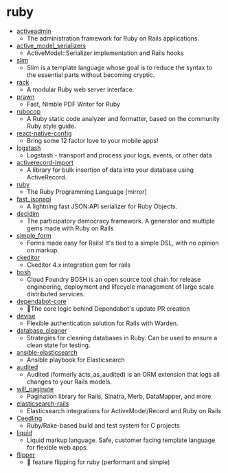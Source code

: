 # ruby
- [activeadmin](https://github.com/activeadmin/activeadmin)
  - The administration framework for Ruby on Rails applications.
- [active_model_serializers](https://github.com/rails-api/active_model_serializers)
  - ActiveModel::Serializer implementation and Rails hooks
- [slim](https://github.com/slim-template/slim)
  - Slim is a template language whose goal is to reduce the syntax to the essential parts without becoming cryptic.
- [rack](https://github.com/rack/rack)
  - A modular Ruby web server interface.
- [prawn](https://github.com/prawnpdf/prawn)
  - Fast, Nimble PDF Writer for Ruby
- [rubocop](https://github.com/rubocop-hq/rubocop)
  - A Ruby static code analyzer and formatter, based on the community Ruby style guide.
- [react-native-config](https://github.com/luggit/react-native-config)
  - Bring some 12 factor love to your mobile apps!
- [logstash](https://github.com/elastic/logstash)
  - Logstash - transport and process your logs, events, or other data
- [activerecord-import](https://github.com/zdennis/activerecord-import)
  - A library for bulk insertion of data into your database using ActiveRecord.
- [ruby](https://github.com/ruby/ruby)
  - The Ruby Programming Language [mirror]
- [fast_jsonapi](https://github.com/Netflix/fast_jsonapi)
  - A lightning fast JSON:API serializer for Ruby Objects.
- [decidim](https://github.com/decidim/decidim)
  - The participatory democracy framework. A generator and multiple gems made with Ruby on Rails
- [simple_form](https://github.com/heartcombo/simple_form)
  - Forms made easy for Rails! It's tied to a simple DSL, with no opinion on markup.
- [ckeditor](https://github.com/galetahub/ckeditor)
  - Ckeditor 4.x integration gem for rails
- [bosh](https://github.com/cloudfoundry/bosh)
  - Cloud Foundry BOSH is an open source tool chain for release engineering, deployment and lifecycle management of large scale distributed services.
- [dependabot-core](https://github.com/dependabot/dependabot-core)
  - 🤖The core logic behind Dependabot's update PR creation
- [devise](https://github.com/heartcombo/devise)
  - Flexible authentication solution for Rails with Warden.
- [database_cleaner](https://github.com/DatabaseCleaner/database_cleaner)
  - Strategies for cleaning databases in Ruby. Can be used to ensure a clean state for testing.
- [ansible-elasticsearch](https://github.com/elastic/ansible-elasticsearch)
  - Ansible playbook for Elasticsearch
- [audited](https://github.com/collectiveidea/audited)
  - Audited (formerly acts_as_audited) is an ORM extension that logs all changes to your Rails models.
- [will_paginate](https://github.com/mislav/will_paginate)
  - Pagination library for Rails, Sinatra, Merb, DataMapper, and more
- [elasticsearch-rails](https://github.com/elastic/elasticsearch-rails)
  - Elasticsearch integrations for ActiveModel/Record and Ruby on Rails
- [Ceedling](https://github.com/ThrowTheSwitch/Ceedling)
  - Ruby/Rake-based build and test system for C projects
- [liquid](https://github.com/Shopify/liquid)
  - Liquid markup language. Safe, customer facing template language for flexible web apps.
- [flipper](https://github.com/jnunemaker/flipper)
  - 🐬 feature flipping for ruby (performant and simple)

